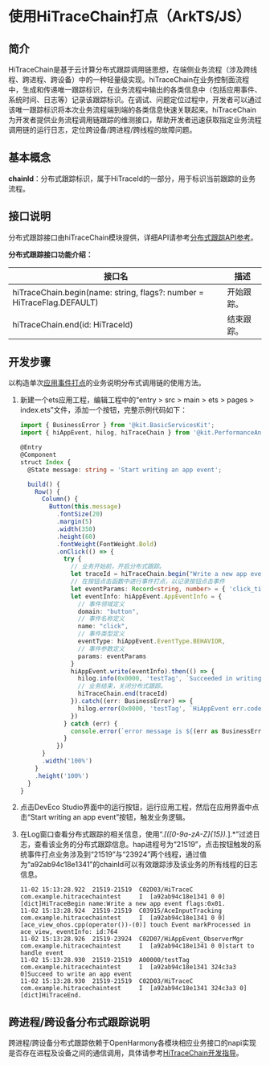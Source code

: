 # 使用HiTraceChain打点（ArkTS/JS）

## 简介

HiTraceChain是基于云计算分布式跟踪调用链思想，在端侧业务流程（涉及跨线程、跨进程、跨设备）中的一种轻量级实现。hiTraceChain在业务控制面流程中，生成和传递唯一跟踪标识，在业务流程中输出的各类信息中（包括应用事件、系统时间、日志等）记录该跟踪标识。在调试、问题定位过程中，开发者可以通过该唯一跟踪标识将本次业务流程端到端的各类信息快速关联起来。hiTraceChain为开发者提供业务流程调用链跟踪的维测接口，帮助开发者迅速获取指定业务流程调用链的运行日志，定位跨设备/跨进程/跨线程的故障问题。

## 基本概念

**chainId**：分布式跟踪标识，属于HiTraceId的一部分，用于标识当前跟踪的业务流程。

## 接口说明

分布式跟踪接口由hiTraceChain模块提供，详细API请参考[分布式跟踪API参考](../reference/apis-performance-analysis-kit/js-apis-hitracechain.md)。

**分布式跟踪接口功能介绍：**

| 接口名                                                                   | 描述         |
| ------------------------------------------------------------------------|------------ |
| hiTraceChain.begin(name: string, flags?: number = HiTraceFlag.DEFAULT)   |开始跟踪。   |
| hiTraceChain.end(id: HiTraceId)                                          |结束跟踪。    |

## 开发步骤

以构造单次[应用事件打点](../reference/apis-performance-analysis-kit/js-apis-hiviewdfx-hiappevent.md)的业务说明分布式调用链的使用方法。

1. 新建一个ets应用工程，编辑工程中的“entry > src > main > ets  > pages > index.ets”文件，添加一个按钮，完整示例代码如下：

    ```ts
    import { BusinessError } from '@kit.BasicServicesKit';
    import { hiAppEvent, hilog, hiTraceChain } from '@kit.PerformanceAnalysisKit';

    @Entry
    @Component
    struct Index {
      @State message: string = 'Start writing an app event';

      build() {
        Row() {
          Column() {
            Button(this.message)
              .fontSize(20)
              .margin(5)
              .width(350)
              .height(60)
              .fontWeight(FontWeight.Bold)
              .onClick(() => {
                try {
                  // 业务开始前，开启分布式跟踪。
                  let traceId = hiTraceChain.begin("Write a new app event", hiTraceChain.HiTraceFlag.INCLUDE_ASYNC);
                  // 在按钮点击函数中进行事件打点，以记录按钮点击事件
                  let eventParams: Record<string, number> = { 'click_time': 100 }
                  let eventInfo: hiAppEvent.AppEventInfo = {
                    // 事件领域定义
                    domain: "button",
                    // 事件名称定义
                    name: "click",
                    // 事件类型定义
                    eventType: hiAppEvent.EventType.BEHAVIOR,
                    // 事件参数定义
                    params: eventParams
                  }
                  hiAppEvent.write(eventInfo).then(() => {
                    hilog.info(0x0000, 'testTag', `Succeeded in writing an app event`);
                    // 业务结束，关闭分布式跟踪。
                    hiTraceChain.end(traceId)
                  }).catch((err: BusinessError) => {
                    hilog.error(0x0000, 'testTag', `HiAppEvent err.code: ${err.code}, err.message: ${err.message}`);
                  })
                } catch (err) {
                  console.error(`error message is ${(err as BusinessError).message}`);
                }
              })
          }
          .width('100%')
        }
        .height('100%')
      }
    }
    ```

2. 点击DevEco Studio界面中的运行按钮，运行应用工程，然后在应用界面中点击“Start writing an app event”按钮，触发业务逻辑。

3. 在Log窗口查看分布式跟踪的相关信息，使用“.*\[([0-9a-zA-Z]{15}).*].*”过滤日志，查看该业务的分布式跟踪信息。hap进程号为“21519”，点击按钮触发的系统事件打点业务涉及到“21519”与“23924”两个线程，通过值为“a92ab94c18e1341”的chainId可以有效跟踪涉及该业务的所有线程的日志信息。
    ```text
    11-02 15:13:28.922  21519-21519  C02D03/HiTraceC                  com.example.hitracechaintest     I  [a92ab94c18e1341 0 0][dict]HiTraceBegin name:Write a new app event flags:0x01.
    11-02 15:13:28.924  21519-21519  C03915/AceInputTracking          com.example.hitracechaintest     I  [a92ab94c18e1341 0 0][ace_view_ohos.cpp(operator())-(0)] touch Event markProcessed in ace_view, eventInfo: id:764
    11-02 15:13:28.926  21519-23924  C02D07/HiAppEvent_ObserverMgr    com.example.hitracechaintest     I  [a92ab94c18e1341 0 0]start to handle event
    11-02 15:13:28.930  21519-21519  A00000/testTag                   com.example.hitracechaintest     I  [a92ab94c18e1341 324c3a3 0]Succeed to write an app event
    11-02 15:13:28.930  21519-21519  C02D03/HiTraceC                  com.example.hitracechaintest     I  [a92ab94c18e1341 324c3a3 0][dict]HiTraceEnd.
   ```

## 跨进程/跨设备分布式跟踪说明

跨进程/跨设备分布式跟踪依赖于OpenHarmony各模块相应业务接口的napi实现是否存在进程及设备之间的通信调用<!--Del-->，具体请参考<!--Del-->[HiTraceChain开发指导](../../device-dev/subsystems/subsys-dfx-hitracechain.md)<!--DelEnd-->。
